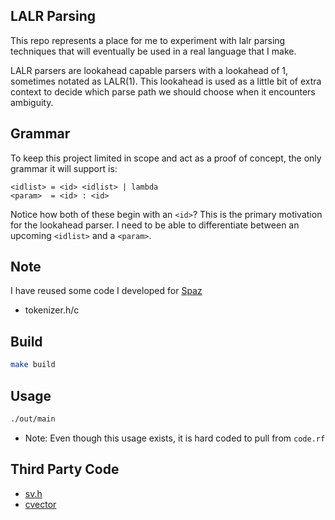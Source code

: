 LALR Parsing
---

This repo represents a place for me to experiment with lalr parsing techniques that will eventually be used in a real language that I make.

LALR parsers are lookahead capable parsers with a lookahead of 1, sometimes notated as LALR(1). This lookahead is used as a little bit of extra context to decide which parse path we should choose when it encounters ambiguity.

Grammar
---
To keep this project limited in scope and act as a proof of concept, the only grammar it will support is:
```
<idlist> = <id> <idlist> | lambda
<param>  = <id> : <id>
```

Notice how both of these begin with an `<id>`? This is the primary motivation for the lookahead parser. I need to be able to differentiate between an upcoming `<idlist>` and a `<param>`.

Note
---
I have reused some code I developed for [Spaz](https://github.com/rfmineguy/spaz)
* tokenizer.h/c

Build
---
```sh
make build
```

Usage
---
```sh
./out/main
```
- Note: Even though this usage exists, it is hard coded to pull from `code.rf`

Third Party Code
---
- [sv.h](https://github.com/tsoding/sv)
- [cvector](https://github.com/eteran/c-vector)
